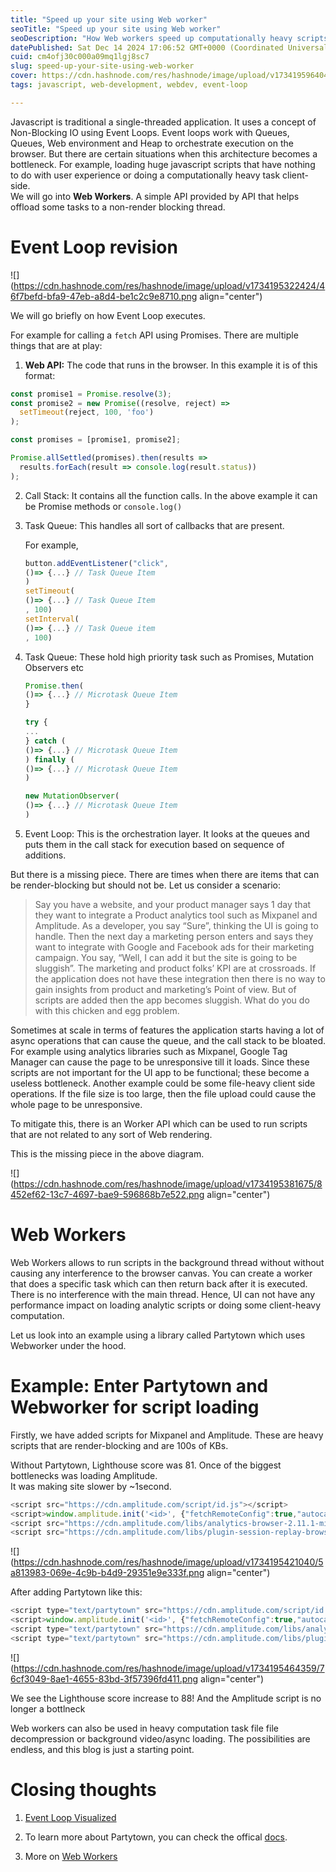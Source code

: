 ```yaml
---
title: "Speed up your site using Web worker"
seoTitle: "Speed up your site using Web worker"
seoDescription: "How Web workers speed up computationally heavy scripts and tasks"
datePublished: Sat Dec 14 2024 17:06:52 GMT+0000 (Coordinated Universal Time)
cuid: cm4ofj30c000a09mq1lgj8sc7
slug: speed-up-your-site-using-web-worker
cover: https://cdn.hashnode.com/res/hashnode/image/upload/v1734195964041/ebacaa02-217d-45cf-a743-caa3da0280d3.jpeg
tags: javascript, web-development, webdev, event-loop

---
```


Javascript is traditional a single-threaded application. It uses a concept of Non-Blocking IO using Event Loops. Event loops work with Queues, Queues, Web environment and Heap to orchestrate execution on the browser. But there are certain situations when this architecture becomes a bottleneck. For example, loading huge javascript scripts that have nothing to do with user experience or doing a computationally heavy task client-side.  
We will go into **Web Workers**. A simple API provided by API that helps offload some tasks to a non-render blocking thread.

# Event Loop revision

![](https://cdn.hashnode.com/res/hashnode/image/upload/v1734195322424/46f7befd-bfa9-47eb-a8d4-be1c2c9e8710.png align="center")

We will go briefly on how Event Loop executes.

For example for calling a `fetch` API using Promises. There are multiple things that are at play:

1. **Web API:** The code that runs in the browser. In this example it is of this format:
    

```javascript
const promise1 = Promise.resolve(3);
const promise2 = new Promise((resolve, reject) =>
  setTimeout(reject, 100, 'foo')
);

const promises = [promise1, promise2];

Promise.allSettled(promises).then(results => 
  results.forEach(result => console.log(result.status))
);
```

2. Call Stack: It contains all the function calls. In the above example it can be Promise methods or `console.log()`
    
3. Task Queue: This handles all sort of callbacks that are present.
    
    For example,
    
    ```javascript
    button.addEventListener("click",
    ()=> {...} // Task Queue Item
    )
    setTimeout(
    ()=> {...} // Task Queue Item
    , 100)
    setInterval(
    ()=> {...} // Task Queue item
    , 100)
    ```
    
4. Task Queue: These hold high priority task such as Promises, Mutation Observers etc
    
    ```javascript
    Promise.then(
    ()=> {...} // Microtask Queue Item
    }
    
    try {
    ...
    } catch (
    ()=> {...} // Microtask Queue Item
    ) finally (
    ()=> {...} // Microtask Queue Item
    )
    
    new MutationObserver(
    ()=> {...} // Microtask Queue Item
    )
    ```
    
5. Event Loop: This is the orchestration layer. It looks at the queues and puts them in the call stack for execution based on sequence of additions.
    

But there is a missing piece. There are times when there are items that can be render-blocking but should not be. Let us consider a scenario:

> Say you have a website, and your product manager says 1 day that they want to integrate a Product analytics tool such as Mixpanel and Amplitude. As a developer, you say “Sure”, thinking the UI is going to handle. Then the next day a marketing person enters and says they want to integrate with Google and Facebook ads for their marketing campaign. You say, “Well, I can add it but the site is going to be sluggish”. The marketing and product folks’ KPI are at crossroads. If the application does not have these integration then there is no way to gain insights from product and marketing’s Point of view. But of scripts are added then the app becomes sluggish. What do you do with this chicken and egg problem.

Sometimes at scale in terms of features the application starts having a lot of async operations that can cause the queue, and the call stack to be bloated. For example using analytics libraries such as Mixpanel, Google Tag Manager can cause the page to be unresponsive till it loads. Since these scripts are not important for the UI app to be functional; these become a useless bottleneck. Another example could be some file-heavy client side operations. If the file size is too large, then the file upload could cause the whole page to be unresponsive.

To mitigate this, there is an Worker API which can be used to run scripts that are not related to any sort of Web rendering.

This is the missing piece in the above diagram.

![](https://cdn.hashnode.com/res/hashnode/image/upload/v1734195381675/8452ef62-13c7-4697-bae9-596868b7e522.png align="center")

# Web Workers

Web Workers allows to run scripts in the background thread without without causing any interference to the browser canvas. You can create a worker that does a specific task which can then return back after it is executed. There is no interference with the main thread. Hence, UI can not have any performance impact on loading analytic scripts or doing some client-heavy computation.

Let us look into an example using a library called Partytown which uses Webworker under the hood.

# Example: Enter Partytown and Webworker for script loading

Firstly, we have added scripts for Mixpanel and Amplitude. These are heavy scripts that are render-blocking and are 100s of KBs.

Without Partytown, Lighthouse score was 81. Once of the biggest bottlenecks was loading Amplitude.  
It was making site slower by ~1second.

```javascript
<script src="https://cdn.amplitude.com/script/id.js"></script>
<script>window.amplitude.init('<id>', {"fetchRemoteConfig":true,"autocapture":true});</script>
<script src="https://cdn.amplitude.com/libs/analytics-browser-2.11.1-min.js.gz"></script>
<script src="https://cdn.amplitude.com/libs/plugin-session-replay-browser-1.8.0-min.js.gz"></script>
```

![](https://cdn.hashnode.com/res/hashnode/image/upload/v1734195421040/5a813983-069e-4c9b-b4d9-29351e9e333f.png align="center")

After adding Partytown like this:

```javascript
<script type="text/partytown" src="https://cdn.amplitude.com/script/id.js"></script>
<script>window.amplitude.init('<id>', {"fetchRemoteConfig":true,"autocapture":true});</script>
<script type="text/partytown" src="https://cdn.amplitude.com/libs/analytics-browser-2.11.1-min.js.gz"></script>
<script type="text/partytown" src="https://cdn.amplitude.com/libs/plugin-session-replay-browser-1.8.0-min.js.gz"></script>
```

![](https://cdn.hashnode.com/res/hashnode/image/upload/v1734195464359/76cf3049-8ae1-4655-83bd-3f57396fd411.png align="center")

We see the Lighthouse score increase to 88! And the Amplitude script is no longer a bottlneck

Web workers can also be used in heavy computation task file file decompression or background video/async loading. The possibilities are endless, and this blog is just a starting point.

# Closing thoughts

1. [Event Loop Visualized](https://www.youtube.com/watch?v=eiC58R16hb8&pp=ygULZXZlbnQgbG9vcHM%3D)
    
2. To learn more about Partytown, you can check the offical [docs](https://partytown.builder.io/).
    
3. More on [Web Workers](https://www.honeybadger.io/blog/javascript-web-workers-multithreading/)